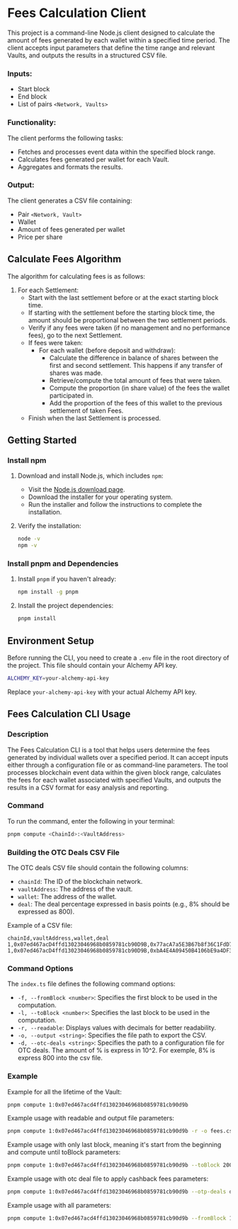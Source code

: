 # Fees Calculation Client

This project is a command-line Node.js client designed to calculate the amount of fees generated by each wallet within a specified time period. The client accepts input parameters that define the time range and relevant Vaults, and outputs the results in a structured CSV file.

### Inputs:

- Start block
- End block
- List of pairs `<Network, Vaults>`

### Functionality:

The client performs the following tasks:

- Fetches and processes event data within the specified block range.
- Calculates fees generated per wallet for each Vault.
- Aggregates and formats the results.

### Output:

The client generates a CSV file containing:

- Pair `<Network, Vault>`
- Wallet
- Amount of fees generated per wallet
- Price per share

## Calculate Fees Algorithm

The algorithm for calculating fees is as follows:

1. For each Settlement:
   - Start with the last settlement before or at the exact starting block time.
   - If starting with the settlement before the starting block time, the amount should be proportional between the two settlement periods.
   - Verify if any fees were taken (if no management and no performance fees), go to the next Settlement.
   - If fees were taken:
     - For each wallet (before deposit and withdraw):
       - Calculate the difference in balance of shares between the first and second settlement. This happens if any transfer of shares was made.
       - Retrieve/compute the total amount of fees that were taken.
       - Compute the proportion (in share value) of the fees the wallet participated in.
       - Add the proportion of the fees of this wallet to the previous settlement of taken Fees.
   - Finish when the last Settlement is processed.

## Getting Started

### Install npm

1. Download and install Node.js, which includes `npm`:

   - Visit the [Node.js download page](https://nodejs.org/).
   - Download the installer for your operating system.
   - Run the installer and follow the instructions to complete the installation.

2. Verify the installation:
   ```sh
   node -v
   npm -v
   ```

### Install pnpm and Dependencies

1. Install `pnpm` if you haven't already:
   ```sh
   npm install -g pnpm
   ```
2. Install the project dependencies:
   ```sh
   pnpm install
   ```

## Environment Setup

Before running the CLI, you need to create a `.env` file in the root directory of the project. This file should contain your Alchemy API key.

```sh
ALCHEMY_KEY=your-alchemy-api-key
```

Replace `your-alchemy-api-key` with your actual Alchemy API key.

## Fees Calculation CLI Usage

### Description

The Fees Calculation CLI is a tool that helps users determine the fees generated by individual wallets over a specified period. It can accept inputs either through a configuration file or as command-line parameters. The tool processes blockchain event data within the given block range, calculates the fees for each wallet associated with specified Vaults, and outputs the results in a CSV format for easy analysis and reporting.

### Command

To run the command, enter the following in your terminal:

```sh
pnpm compute <ChainId>:<VaultAddress>
```

### Building the OTC Deals CSV File

The OTC deals CSV file should contain the following columns:

- `chainId`: The ID of the blockchain network.
- `vaultAddress`: The address of the vault.
- `wallet`: The address of the wallet.
- `deal`: The deal percentage expressed in basis points (e.g., 8% should be expressed as 800).

Example of a CSV file:

```csv
chainId,vaultAddress,wallet,deal
1,0x07ed467acD4ffd13023046968b0859781cb90D9B,0x77acA7a5E3B67b8f36C1FdD7691eD85bbB54fB34,700
1,0x07ed467acD4ffd13023046968b0859781cb90D9B,0xbA4E4A09450B4106bE9a4DF3d85dA3F4617e6531,1000
```

### Command Options

The `index.ts` file defines the following command options:

- `-f, --fromBlock <number>`: Specifies the first block to be used in the computation.
- `-l, --toBlock <number>`: Specifies the last block to be used in the computation.
- `-r, --readable`: Displays values with decimals for better readability.
- `-o, --output <string>`: Specifies the file path to export the CSV.
- `-d, --otc-deals <string>`: Specifies the path to a configuration file for OTC deals. The amount of % is express in 10^2. For exemple, 8% is express 800 into the csv file.

### Example

Example for all the lifetime of the Vault:

```sh
pnpm compute 1:0x07ed467acd4ffd13023046968b0859781cb90d9b
```

Example usage with readable and output file parameters:

```sh
pnpm compute 1:0x07ed467acd4ffd13023046968b0859781cb90d9b -r -o fees.csv
```

Example usage with only last block, meaning it's start from the beginning and compute until toBlock parameters:

```sh
pnpm compute 1:0x07ed467acd4ffd13023046968b0859781cb90d9b --toBlock 2000000 -o fees.csv
```

Example usage with otc deal file to apply cashback fees parameters:

```sh
pnpm compute 1:0x07ed467acd4ffd13023046968b0859781cb90d9b --otp-deals dealsExample.csv -o fees.csv
```

Example usage with all parameters:

```sh
pnpm compute 1:0x07ed467acd4ffd13023046968b0859781cb90d9b --fromBlock 1000000 --toBlock 2000000 --readable --output fees.csv --otp-deals dealsExample.csv
```

